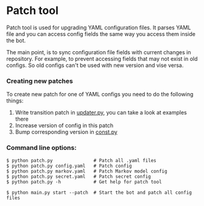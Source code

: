 # Patch tool

Patch tool is used for upgrading YAML configuration files. It parses YAML file and you can access config fields the same way you access them inside the bot.

The main point, is to sync configuration file fields with current changes in repository. For example, to prevent accessing fields that may not exist in old configs. So old configs can't be used with new version and vise versa.

### Creating new patches

To create new patch for one of YAML configs you need to do the following things:
1. Write transition patch in [updater.py](../src/patch/updater.py), you can take a look at examples there
1. Increase version of config in this patch
1. Bump corresponding version in [const.py](../src/const.py)

### Command line options:
```shell
$ python patch.py               # Patch all .yaml files
$ python patch.py config.yaml   # Patch config
$ python patch.py markov.yaml   # Patch Markov model config
$ python patch.py secret.yaml   # Patch secret config
$ python patch.py -h            # Get help for patch tool

$ python main.py start --patch  # Start the bot and patch all config files
```
